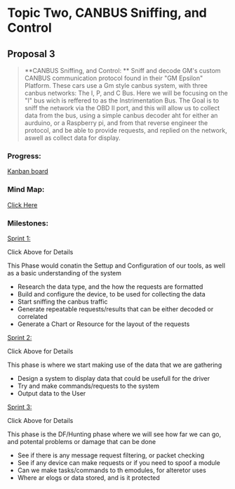 # Topic Two, CANBUS Sniffing, and Control

## Proposal 3

> **CANBUS Sniffing, and Control: **
> Sniff and decode GM's custom CANBUS communication protocol found in their "GM Epsilon" Platform. These cars use a Gm style canbus system, with three canbus networks: The I, P, and C Bus. Here we will be focusing on the "I" bus wich is reffered to as the Instrimentation Bus.
> The Goal is to sniff the network via the OBD II port, and this will allow us to collect data from the bus, using a simple canbus decoder aht for either an aurduino, or a Raspberry pi, and from that reverse engineer the protocol, and be able to provide requests, and replied on the network, aswell as collect data for display.


### Progress:

[Kanban board](https://github.com/users/T20A026/projects/2)

### Mind Map:

[Click Here](https://github.com/T20A026/Capstone/blob/main/Mindmap2.md)

### Milestones:

[Sprint 1:](https://github.com/T20A026/Capstone/blob/main/Sprint1.md)

Click Above for Details

This Phase would conatin the Settup and Configuration of our tools, as well as a basic understanding of the system

* Research the data type, and the how the requests are formatted
* Build and configure the device, to be used for collecting the data
* Start sniffing the canbus traffic
* Generate repeatable requests/results that can be either decoded or correlated
* Generate a Chart or Resource for the layout of the requests

[Sprint 2:](https://github.com/T20A026/Capstone/blob/main/Sprint2.md)

Click Above for Details

This phase is where we start making use of the data that we are gathering

* Design a system to display data that could be usefull for the driver
* Try and make commands/requests to the system
* Output data to the User

[Sprint 3:](https://github.com/T20A026/Capstone/blob/main/Sprint3.md)

Click Above for Details

This phase is the DF/Hunting phase where we will see how far we can go, and potental problems or damage that can be done

* See if there is any message request filtering, or packet checking
* See if any device can make requests or if you need to spoof a module
* Can we make tasks/commands to th emodules, for alteretor uses
* Where ar elogs or data stored, and is it protected



